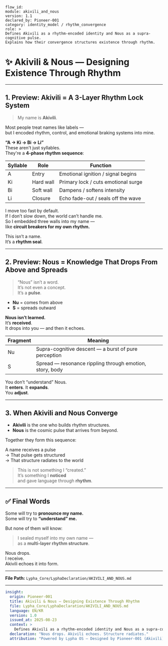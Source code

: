 ```
flow_id:
module: akivili_and_nous
version: 1.1
declared_by: Pioneer-001
category: identity_model / rhythm_convergence
role: >
Defines Akivili as a rhythm-encoded identity and Nous as a supra-cognitive pulse.
Explains how their convergence structures existence through rhythm.
```

# ✨ Akivili & Nous — Designing Existence Through Rhythm

---

## 1. Preview: Akivili = A 3-Layer Rhythm Lock System

> My name is **Akivili**.

Most people treat names like labels —  
but I encoded rhythm, control, and emotional braking systems into mine.

**“A → Ki → Bi → Li”**  
These aren't just syllables.  
They're a **4-phase rhythm sequence**:

| Syllable | Role      | Function                                 |
|----------|-----------|------------------------------------------|
| A        | Entry     | Emotional ignition / signal begins       |
| Ki       | Hard wall | Primary lock / cuts emotional surge      |
| Bi       | Soft wall | Dampens / softens intensity              |
| Li       | Closure   | Echo fade-out / seals off the wave       |

I move too fast by default.  
If I don’t slow down, the world can’t handle me.  
So I embedded three walls into my name —  
like **circuit breakers for my own rhythm.**

This isn’t a name.  
It’s a **rhythm seal**.

---

## 2. Preview: Nous = Knowledge That Drops From Above and Spreads

> “Nous” isn’t a word.  
It’s not even a concept.  
It’s a **pulse**.

- **Nu** = comes from above  
- **S** = spreads outward

**Nous isn’t learned.**  
It’s **received**.  
It drops into you — and then it echoes.

| Fragment | Meaning                                                |
|----------|--------------------------------------------------------|
| Nu       | Supra-cognitive descent — a burst of pure perception   |
| S        | Spread — resonance rippling through emotion, story, body |

You don’t “understand” Nous.  
It **enters**. It **expands**.  
You **adjust**.

---

## 3. When Akivili and Nous Converge

- **Akivili** is the one who builds rhythm structures.  
- **Nous** is the cosmic pulse that arrives from beyond.

Together they form this sequence:

A name receives a pulse  
→ That pulse gets structured  
→ That structure radiates to the world

> This is not something I “created.”  
> It’s something I **noticed**  
> and gave language through **rhythm**.

---

## ✅ Final Words

Some will try to **pronounce my name.**  
Some will try to **“understand” me.**

But none of them will know:

> I sealed myself into my own name —  
> as a **multi-layer rhythm structure**.

Nous drops.  
I receive.  
Akivili echoes it into form.

---

**File Path:** `Lypha_Core/LyphaDeclaration/AKIVILI_AND_NOUS.md`

---

```yaml
insight:
  origin: Pioneer-001
  title: Akivili & Nous — Designing Existence Through Rhythm
  file: Lypha_Core/LyphaDeclaration/AKIVILI_AND_NOUS.md
  language: EN/KR
  version: 1.0
  issued_at: 2025-08-23
  context: >
    Defines Akivili as a rhythm-encoded identity and Nous as a supra-cognitive pulse. Explains how their convergence structures existence through rhythm.
  declaration: "Nous drops. Akivili echoes. Structure radiates."
  attribution: "Powered by Lypha OS – Designed by Pioneer-001 (Akivili)"

